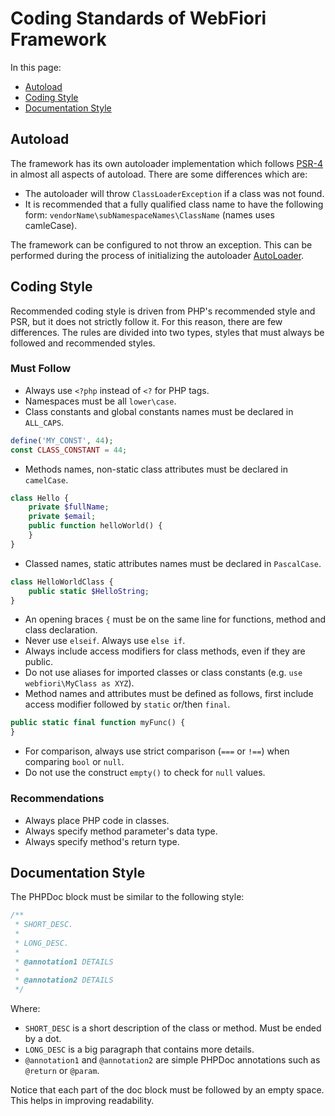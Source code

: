 # Coding Standards of WebFiori Framework

<meta name="description" content="Here you will find some coding standards which where put in mind while bulding the code base of the framework.">

In this page:
* [Autoload](#autoload)
* [Coding Style](#coding-style)
* [Documentation Style](#documentation-style)

## Autoload
The framework has its own autoloader implementation which follows <a href="https://www.php-fig.org/psr/psr-4/" target="_blank">PSR-4</a> in almost all aspects of autoload. There are some differences which are:

* The autoloader will throw `ClassLoaderException` if a class was not found.
* It is recommended that a fully qualified class name to have the following form: `vendorName\subNamespaceNames\ClassName` (names uses camleCase).

The framework can be configured to not throw an exception. This can be performed during the process of initializing the autoloader <a href="https://webfiori.com/docs/webfiori/entity/AutoLoader" target="_blank">AutoLoader</a>.

## Coding Style
Recommended coding style is driven from PHP's recommended style and PSR, but it does not strictly follow it. For this reason, there are few differences. The rules are divided into two types, styles that must always be followed and recommended styles.

### Must Follow
* Always use `<?php` instead of `<?` for PHP tags.
* Namespaces must be all `lower\case`.
* Class constants and global constants names must be declared in `ALL_CAPS`.

``` php
define('MY_CONST', 44);
const CLASS_CONSTANT = 44;
```

* Methods names, non-static class attributes must be declared in `camelCase`.

``` php
class Hello {
    private $fullName;
    private $email;
    public function helloWorld() {
    }
}
```
* Classed names, static attributes names must be declared in `PascalCase`.

``` php
class HelloWorldClass {
    public static $HelloString;
}
```

* An opening braces `{` must be on the same line for functions, method and class declaration.
* Never use `elseif`. Always use `else if`.
* Always include access modifiers for class methods, even if they are public.
* Do not use aliases for imported classes or class constants (e.g. `use webfiori\MyClass as XYZ`).
* Method names and attributes must be defined as follows, first include access modifier followed by `static` or/then `final`.

``` php
public static final function myFunc() {
}
```

* For comparison, always use strict comparison (`===` or `!==`) when comparing `bool` or `null`.
* Do not use the construct `empty()` to check for `null` values.

### Recommendations
* Always place PHP code in classes.
* Always specify method parameter's data type.
* Always specify method's return type.

## Documentation Style
The PHPDoc block must be similar to the following style:

``` php
/**
 * SHORT_DESC.
 *
 * LONG_DESC.
 * 
 * @annotation1 DETAILS
 *
 * @annotation2 DETAILS
 */
```

Where:
* `SHORT_DESC` is a short description of the class or method. Must be ended by a dot.
* `LONG_DESC` is a big paragraph that contains more details.
* `@annotation1` and `@annotation2` are simple PHPDoc annotations such as `@return` or `@param`.

Notice that each part of the doc block must be followed by an empty space. This helps in improving readability.
